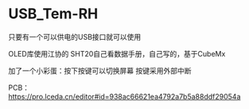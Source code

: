 # USB_Tem-RH
只要有一个可以供电的USB接口就可以使用


OLED库使用江协的
SHT20自己看数据手册，自己写的，基于CubeMx

加了一个小彩蛋：按下按键可以切换屏幕
按键采用外部中断

PCB：https://pro.lceda.cn/editor#id=938ac66621ea4792a7b5a88ddf29054a
